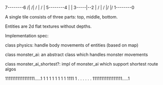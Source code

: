 
   7--------6
  /|       /|
 / |      / |
5--------4  |
|  3-----|--2
| /      | /
|/       |/
1--------0

A single tile consists of three parts: top, middle, bottom.

Entities are 2d flat textures without depths.

Implementation spec:

class physics: handle body movements of entities (based on map)

class monster_ai: an abstract class which handles monster movements

class monster_ai_shortest?: impl of monster_ai which support shortest route algos

11111111111111111.....1
1                     1
1                     1
1                     1
1                     1
1111                  1
.                     .
.                     .
.                     .
11111111111111111.....1